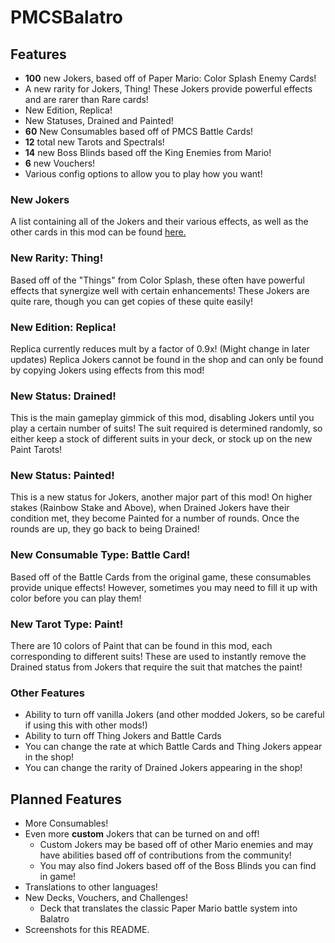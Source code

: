 # PMCSBalatro

## Features
- **100** new Jokers, based off of Paper Mario: Color Splash Enemy Cards!
- A new rarity for Jokers, Thing! These Jokers provide powerful effects and are rarer than Rare cards!
- New Edition, Replica!
- New Statuses, Drained and Painted!
- **60** New Consumables based off of PMCS Battle Cards!
- **12** total new Tarots and Spectrals!
- **14** new Boss Blinds based off the King Enemies from Mario!
- **6** new Vouchers!
- Various config options to allow you to play how you want!

### New Jokers
A list containing all of the Jokers and their various effects, as well as the other cards in this mod can be found [here.](https://docs.google.com/spreadsheets/d/1ehufdjT9kCz5n27Fg7r3Jgo9ASitgImbhOztxyOh8qI/edit?usp=sharing)

### New Rarity: Thing!
Based off of the "Things" from Color Splash, these often have powerful effects that synergize well with certain enhancements!
These Jokers are quite rare, though you can get copies of these quite easily!

### New Edition: Replica!
Replica currently reduces mult by a factor of 0.9x! (Might change in later updates) 
Replica Jokers cannot be found in the shop and can only be found by copying Jokers using effects from this mod!

### New Status: Drained!
This is the main gameplay gimmick of this mod, disabling Jokers until you play a certain number of suits! The suit required
is determined randomly, so either keep a stock of different suits in your deck, or stock up on the new Paint Tarots!

### New Status: Painted!
This is a new status for Jokers, another major part of this mod! On higher stakes (Rainbow Stake and Above), when Drained Jokers have
their condition met, they become Painted for a number of rounds. Once the rounds are up, they go back to being Drained!

### New Consumable Type: Battle Card!
Based off of the Battle Cards from the original game, these consumables provide unique effects! However, sometimes
you may need to fill it up with color before you can play them!

### New Tarot Type: Paint!
There are 10 colors of Paint that can be found in this mod, each corresponding to different suits! These are
used to instantly remove the Drained status from Jokers that require the suit that matches the paint!

### Other Features
- Ability to turn off vanilla Jokers (and other modded Jokers, so be careful if using this with other mods!)
- Ability to turn off Thing Jokers and Battle Cards
- You can change the rate at which Battle Cards and Thing Jokers appear in the shop!
- You can change the rarity of Drained Jokers appearing in the shop!

## Planned Features
- More Consumables!
- Even more **custom** Jokers that can be turned on and off!
  - Custom Jokers may be based off of other Mario enemies and may have abilities based off of contributions from the community!
  - You may also find Jokers based off of the Boss Blinds you can find in game!
- Translations to other languages!
- New Decks, Vouchers, and Challenges!
  - Deck that translates the classic Paper Mario battle system into Balatro
- Screenshots for this README.
